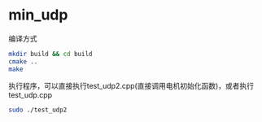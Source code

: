 # min_udp

编译方式

```bash
mkdir build && cd build
cmake ..
make
```

执行程序，可以直接执行test_udp2.cpp(直接调用电机初始化函数)，或者执行test_udp.cpp

```bash
sudo ./test_udp2
```

